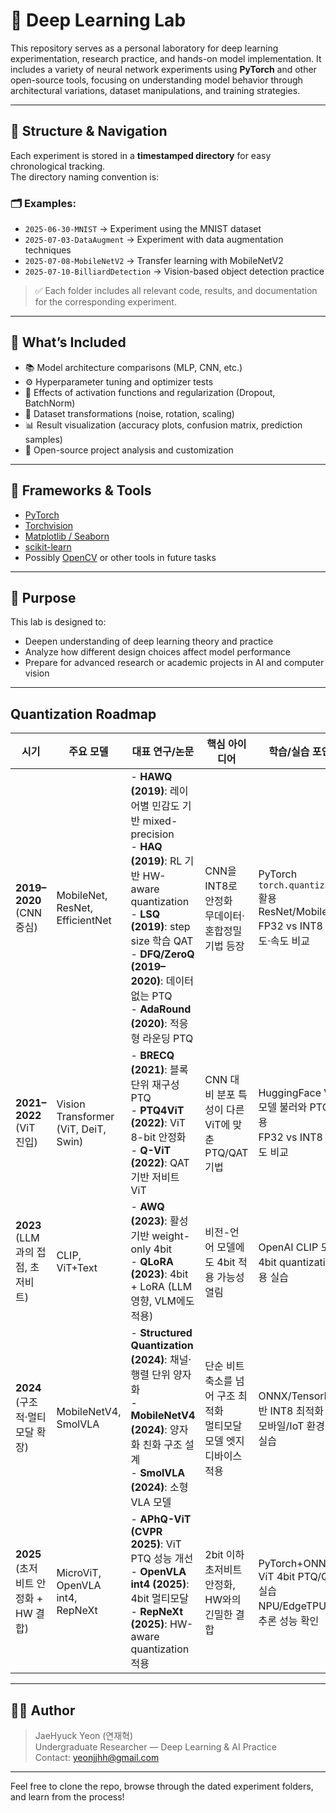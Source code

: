 # 🧠 Deep Learning Lab

This repository serves as a personal laboratory for deep learning experimentation, research practice, and hands-on model implementation. It includes a variety of neural network experiments using **PyTorch** and other open-source tools, focusing on understanding model behavior through architectural variations, dataset manipulations, and training strategies.

---

## 🧪 Structure & Navigation

Each experiment is stored in a **timestamped directory** for easy chronological tracking.  
The directory naming convention is:

### 🗂️ Examples:
- `2025-06-30-MNIST` → Experiment using the MNIST dataset
- `2025-07-03-DataAugment` → Experiment with data augmentation techniques
- `2025-07-08-MobileNetV2` → Transfer learning with MobileNetV2
- `2025-07-10-BilliardDetection` → Vision-based object detection practice

> ✅ Each folder includes all relevant code, results, and documentation for the corresponding experiment.

---

## 📌 What’s Included

- 📚 Model architecture comparisons (MLP, CNN, etc.)
- ⚙️ Hyperparameter tuning and optimizer tests
- 🧪 Effects of activation functions and regularization (Dropout, BatchNorm)
- 🔄 Dataset transformations (noise, rotation, scaling)
- 📊 Result visualization (accuracy plots, confusion matrix, prediction samples)
- 📁 Open-source project analysis and customization

---

## 🚀 Frameworks & Tools

- [PyTorch](https://pytorch.org/)
- [Torchvision](https://pytorch.org/vision/)
- [Matplotlib / Seaborn](https://matplotlib.org/)
- [scikit-learn](https://scikit-learn.org/)
- Possibly [OpenCV](https://opencv.org/) or other tools in future tasks

---

## 🎯 Purpose

This lab is designed to:
- Deepen understanding of deep learning theory and practice
- Analyze how different design choices affect model performance
- Prepare for advanced research or academic projects in AI and computer vision

---

## Quantization Roadmap

| 시기                          | 주요 모델                                | 대표 연구/논문                                                                                                                                                                                                               | 핵심 아이디어                                   | 학습/실습 포인트                                                                  |
| --------------------------- | ------------------------------------ | ---------------------------------------------------------------------------------------------------------------------------------------------------------------------------------------------------------------------- | ----------------------------------------- | -------------------------------------------------------------------------- |
| **2019–2020** (CNN 중심)      | MobileNet, ResNet, EfficientNet      | - **HAWQ (2019)**: 레이어별 민감도 기반 mixed-precision<br>- **HAQ (2019)**: RL 기반 HW-aware quantization<br>- **LSQ (2019)**: step size 학습 QAT<br>- **DFQ/ZeroQ (2019–2020)**: 데이터 없는 PTQ<br>- **AdaRound (2020)**: 적응형 라운딩 PTQ | CNN을 INT8로 안정화<br>무데이터·혼합정밀 기법 등장         | PyTorch `torch.quantization` 활용<br>ResNet/MobileNet FP32 vs INT8 정확도·속도 비교 |
| **2021–2022** (ViT 진입)      | Vision Transformer (ViT, DeiT, Swin) | - **BRECQ (2021)**: 블록 단위 재구성 PTQ<br>- **PTQ4ViT (2022)**: ViT 8-bit 안정화<br>- **Q-ViT (2022)**: QAT 기반 저비트 ViT                                                                                                         | CNN 대비 분포 특성이 다른 ViT에 맞춘 PTQ/QAT 기법       | HuggingFace ViT 모델 불러와 PTQ 적용<br>FP32 vs INT8 정확도 비교                       |
| **2023** (LLM과의 접점, 초저비트)   | CLIP, ViT+Text                       | - **AWQ (2023)**: 활성 기반 weight-only 4bit<br>- **QLoRA (2023)**: 4bit + LoRA (LLM 영향, VLM에도 적용)                                                                                                                         | 비전-언어 모델에도 4bit 적용 가능성 열림                 | OpenAI CLIP 모델에 4bit quantization 적용 실습                                    |
| **2024** (구조적·멀티모달 확장)      | MobileNetV4, SmolVLA                 | - **Structured Quantization (2024)**: 채널·행렬 단위 양자화<br>- **MobileNetV4 (2024)**: 양자화 친화 구조 설계<br>- **SmolVLA (2024)**: 소형 VLA 모델                                                                                        | 단순 비트 축소를 넘어 구조 최적화<br>멀티모달 모델 엣지 디바이스 적용 | ONNX/TensorRT 기반 INT8 최적화<br>모바일/IoT 환경 배포 실습                              |
| **2025** (초저비트 안정화 + HW 결합) | MicroViT, OpenVLA int4, RepNeXt      | - **APhQ-ViT (CVPR 2025)**: ViT PTQ 성능 개선<br>- **OpenVLA int4 (2025)**: 4bit 멀티모달<br>- **RepNeXt (2025)**: HW-aware quantization 적용                                                                                    | 2bit 이하 초저비트 안정화, HW와의 긴밀한 결합             | PyTorch+ONNX로 ViT 4bit PTQ/QAT 실습<br>NPU/EdgeTPU에서 추론 성능 확인                |

---
## 🧑‍💻 Author

> JaeHyuck Yeon (연재혁)  
> Undergraduate Researcher — Deep Learning & AI Practice  
> Contact: [yeonjjhh@gmail.com](mailto:yeonjjhh@gmail.com)

---

Feel free to clone the repo, browse through the dated experiment folders, and learn from the process!
